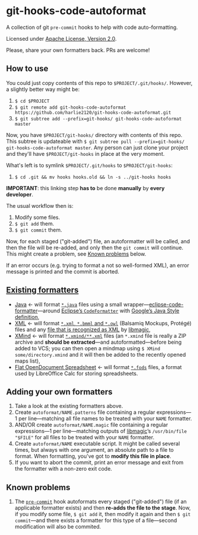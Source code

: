 git-hooks-code-autoformat
=========================

A collection of git `pre-commit` hooks to help with code auto-formatting.

Licensed under [Apache License, Version 2.0](http://www.apache.org/licenses/LICENSE-2.0.html).

Please, share your own formatters back. PRs are welcome!

How to use
----------
You could just copy contents of this repo to `$PROJECT/.git/hooks/`. However, a slightly better way might be:

1. `$ cd $PROJECT`
1. `$ git remote add git-hooks-code-autoformat https://github.com/harlie2120/git-hooks-code-autoformat.git`
1. `$ git subtree add --prefix=git-hooks/ git-hooks-code-autoformat master`

Now, you have `$PROJECT/git-hooks/` directory with contents of this repo. This subtree is updateable with `$ git subtree pull --prefix=git-hooks/ git-hooks-code-autoformat master`. Any person can just clone your project and they'll have `$PROJECT/git-hooks` in place at the very moment.

What's left is to symlink `$PROJECT/.git/hooks` to `$PROJECT/git-hooks`:

1. `$ cd .git && mv hooks hooks.old && ln -s ../git-hooks hooks`

**IMPORTANT**: this linking step **has to** be done **manually** by **every developer**.

The usual workflow then is:

1. Modify some files.
1. `$ git add` them.
1. `$ git commit` them.

Now, for each staged ("git-added") file, an autoformatter will be called, and then the file will be re-added, and only then the `git commit` will continue. This might create a problem, see [Known problems](#known-problems) below.

If an error occurs (e.g. trying to format a not so well-formed XML), an error message is printed and the commit is aborted.

[Existing formatters](/autoformat)
-------------------

* [Java](/autoformat/java) ← will format [`*.java`](/autoformat/java.patterns) files using a small wrapper—[eclipse-code-formatter](/tools/eclipse-java-formatter)—around [Eclipse’s `CodeFormatter`](http://help.eclipse.org/luna/topic/org.eclipse.jdt.doc.isv/reference/api/org/eclipse/jdt/core/formatter/CodeFormatter.html) with [Google’s Java Style definition](https://github.com/google/styleguide/blob/gh-pages/eclipse-java-google-style.xml),
* [XML](/autoformat/xml) ← will format [`*.xml`, `*.bmml` and `*.owl`](/autoformat/xml.patterns) (Balsamiq Mockups, Protégé) files and any [file that is recognized as XML](/autoformat/xml.magic) by [libmagic](http://en.wikipedia.org/wiki/File_%28command%29),
* [XMind](/autoformat/xmind) ← will format [`*.xmind/**.xml`](/autoformat/xmind.patterns) files (an `*.xmind` file is really a ZIP archive and **should be extracted**—and autoformatted—before being added to VCS; you can then open a mindmap using `$ XMind some/directory.xmind` and it will then be added to the recently opened maps list),
* [Flat OpenDocument Spreadsheet](/autoformat/flat-ods) ← will format [`*.fods`](/autoformat/flat-ods.patterns) files, a format used by LibreOffice Calc for storing spreadsheets.

Adding your own formatters
--------------------------

1. Take a look at the existing formatters above.
2. Create `autoformat/NAME.patterns` file containing a regular expressions—1 per line—matching all file names to be treated with your `NAME` formatter.
2. AND/OR create `autoformat/NAME.magic` file containing a regular expressions—1 per line—matching outputs of [libmagic](http://en.wikipedia.org/wiki/File_%28command%29)’s `/usr/bin/file "$FILE"` for all files to be treated with your `NAME` formatter.
3. Create `autoformat/NAME` executable script. It might be called several times, but always with one argument, an absolute path to a file to format. When formatting, you've got to **modify this file in place**.
4. If you want to abort the commit, print an error message and exit from the formatter with a non-zero exit code.

Known problems
--------------

1. The [`pre-commit`](/pre-commit) hook autoformats every staged ("git-added") file (if an applicable formatter exists) and then **re-adds the file to the stage**. Now, if you modify some file, `$ git add` it, then modify it again and then `$ git commit`—and there exists a formatter for this type of a file—second modification will also be commited.
